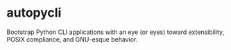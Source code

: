 # autopycli
Bootstrap Python CLI applications with an eye (or eyes) toward
extensibility, POSIX compliance, and GNU-esque behavior.
